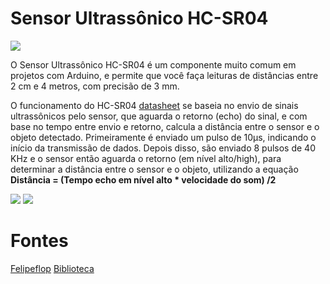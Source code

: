 # Sensor Ultrassônico HC-SR04

![](https://uploads.filipeflop.com/2017/07/9SS01-2.jpg)

O Sensor Ultrassônico HC-SR04 é um componente muito comum em projetos com Arduino, e permite que você faça leituras de distâncias entre 2 cm e 4 metros, com precisão de 3 mm.

O funcionamento do HC-SR04 [datasheet](https://img.filipeflop.com/files/download/Datasheet_HCSR04.pdf) se baseia no envio de sinais ultrassônicos pelo sensor, que aguarda o retorno (echo) do sinal, e com base no tempo entre envio e retorno, calcula a distância entre o sensor e o objeto detectado. 
Primeiramente é enviado um pulso de 10µs, indicando o início da transmissão de dados. Depois disso, são enviado 8 pulsos de 40 KHz e o sensor então aguarda o retorno (em nível alto/high), para determinar a distância entre o sensor e o objeto, utilizando a equação <b>Distância = (Tempo echo em nível alto * velocidade do som) /2</b>

![](https://uploads.filipeflop.com/2011/07/HC_SR04_Trigger_Echo.jpg)
![](https://uploads.filipeflop.com/2011/07/Diagrama-tempo-hc-sr04.png)


# Fontes 

[Felipeflop](https://www.filipeflop.com/blog/sensor-ultrassonico-hc-sr04-ao-arduino/)
[Biblioteca](https://github.com/filipeflop/Ultrasonic)
